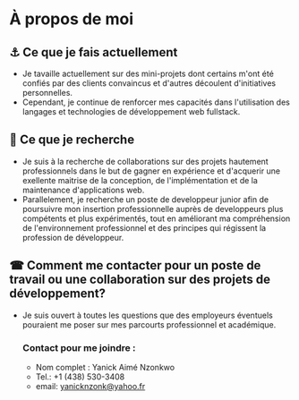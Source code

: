 # À propos de moi


<!--**YanickNzonk2/YanickNzonk2** is a ✨ _special_ ✨ repository because its `README.md` (this file) appears on your GitHub profile.

Here are some ideas to get you started:-->

## <font style="vertical-align: inherit;"><font style="vertical-align: inherit;">⚓</font></font>   Ce que je fais actuellement
- Je tavaille actuellement sur des mini-projets dont certains m'ont été confiés par des clients convaincus et d'autres découlent d'initiatives personnelles.
- Cependant, je continue de renforcer mes capacités dans l'utilisation des langages et technologies de développement web fullstack.
  
## <font style="vertical-align: inherit;"><font style="vertical-align: inherit;">🔎</font></font>    Ce que je recherche
- Je suis à la recherche de collaborations sur des projets hautement professionnels dans le but de gagner en expérience et d'acquerir une exellente maitrise de la conception, de l'implémentation et de la maintenance d'applications web.
- Parallelement, je recherche un poste de developpeur junior afin de poursuivre mon insertion professionnelle auprès de developpeurs plus compétents et plus expérimentés, tout en améliorant ma  compréhension de l'environnement professionnel et des principes qui régissent la profession de développeur.

## <font style="vertical-align: inherit;"><font style="vertical-align: inherit;">☎</font></font>    Comment me contacter pour un poste de travail ou une collaboration sur des projets de développement?
- Je suis ouvert à toutes les questions que des employeurs éventuels pouraient me poser sur mes parcourts professionnel et académique.
  ### Contact pour me joindre :
   - Nom complet : Yanick Aimé Nzonkwo
   - Tel.: +1 (438) 530-3408
   - email: yanicknzonk@yahoo.fr
  


